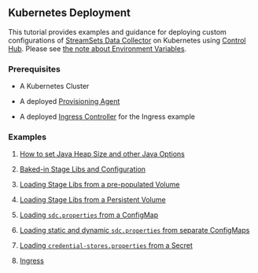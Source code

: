 ## Kubernetes Deployment

This tutorial provides examples and guidance for deploying custom configurations of [StreamSets Data Collector](https://streamsets.com/products/dataops-platform/data-collector) on Kubernetes using [Control Hub](https://streamsets.com/products/dataops-platform/control-hub). Please see [the note about Environment Variables](NoteOnEnvVars.md).

### Prerequisites

* A Kubernetes Cluster

* A deployed [Provisioning Agent](https://streamsets.com/documentation/controlhub/latest/help/controlhub/UserGuide/DataCollectorsProvisioned/ProvisionSteps.html#concept_hjy_tft_1gb)

* A deployed [Ingress Controller](https://kubernetes.cn/docs/concepts/services-networking/ingress-controllers/) for the Ingress example
 

### Examples

1. [How to set Java Heap Size and other Java Options](1-java-opts)

1. [Baked-in Stage Libs and Configuration](2-custom-docker-image)

1. [Loading Stage Libs from a pre-populated Volume](3-volumes)

1. [Loading Stage Libs from a Persistent Volume](4-persistent-volumes)

1. [Loading <code>sdc.properties</code> from a ConfigMap](5-sdc-properties-configmap-1)

1. [Loading static and dynamic <code>sdc.properties</code> from separate ConfigMaps](6-sdc-properties-configmap-2)

1. [Loading <code>credential-stores.properties</code> from a Secret](7-credential-stores)

1. [Ingress](8-ingress)
